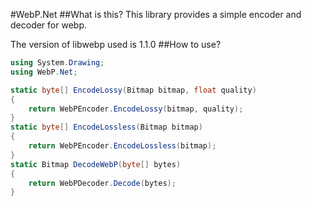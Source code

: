 ﻿#WebP.Net
##What is this?
This library provides a simple encoder and decoder for webp.

The version of libwebp used is 1.1.0
##How to use?
```c#
using System.Drawing;
using WebP.Net;

static byte[] EncodeLossy(Bitmap bitmap, float quality)
{
    return WebPEncoder.EncodeLossy(bitmap, quality);
}
static byte[] EncodeLossless(Bitmap bitmap)
{
    return WebPEncoder.EncodeLossless(bitmap);
}
static Bitmap DecodeWebP(byte[] bytes)
{
    return WebPDecoder.Decode(bytes);
}
```